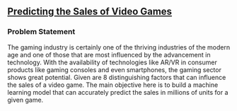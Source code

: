 ## [Predicting the Sales of Video Games](https://github.com/PraharshaK/video-game-sales/blob/master/README.md)

### Problem Statement

The gaming industry is certainly one of the thriving industries of the modern age and one of those that are most influenced by the advancement in technology. With the availability of technologies like AR/VR in consumer products like gaming consoles and even smartphones, the gaming sector shows great potential. 
Given are 8 distinguishing factors that can influence the sales of a video game. The main objective here is to build a machine learning model that can accurately predict the sales in millions of units for a given game.
